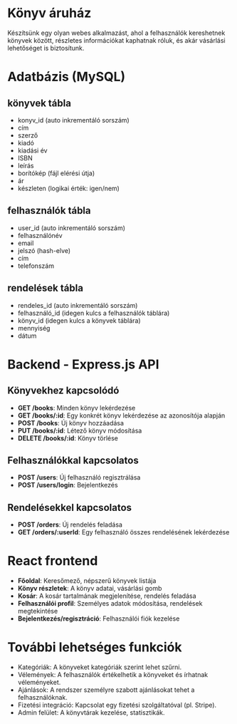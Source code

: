 # Könyv áruház
Készítsünk egy olyan webes alkalmazást, ahol a felhasználók kereshetnek könyvek között, részletes információkat kaphatnak róluk, és akár vásárlási lehetőséget is biztosítunk.

# Adatbázis (MySQL)

##	könyvek tábla 
-	konyv_id (auto inkrementáló sorszám)
-	cím
-	szerző
-	kiadó
-	kiadási év
-	ISBN
-	leírás
-	borítókép (fájl elérési útja)
-	ár
-	készleten (logikai érték: igen/nem)

##	felhasználók tábla 
-	user_id (auto inkrementáló sorszám)
-	felhasználónév
-	email
-	jelszó (hash-elve)
-	cím
-	telefonszám

##	rendelések tábla 
-	rendeles_id (auto inkrementáló sorszám)
-	felhasználó_id (idegen kulcs a felhasználók táblára)
-	könyv_id (idegen kulcs a könyvek táblára)
-	mennyiség
-	dátum

# Backend - Express.js API

##	Könyvekhez kapcsolódó 
-	**GET /books**: Minden könyv lekérdezése
-	**GET /books/:id**: Egy konkrét könyv lekérdezése az azonosítója alapján
-	**POST /books**: Új könyv hozzáadása
-	**PUT /books/:id**: Létező könyv módosítása
-	**DELETE /books/:id**: Könyv törlése

##	Felhasználókkal kapcsolatos
-	**POST /users**: Új felhasználó regisztrálása
-	**POST /users/login**: Bejelentkezés

##	Rendelésekkel kapcsolatos
-	**POST /orders**: Új rendelés feladása
-	**GET /orders/:userId**: Egy felhasználó összes rendelésének lekérdezése

# React frontend
-	**Főoldal**: Keresőmező, népszerű könyvek listája
-	**Könyv részletek**: A könyv adatai, vásárlási gomb
-	**Kosár**: A kosár tartalmának megjelenítése, rendelés feladása
-	**Felhasználói profil**: Személyes adatok módosítása, rendelések megtekintése
-	**Bejelentkezés/regisztráció**: Felhasználói fiók kezelése

# További lehetséges funkciók
-	Kategóriák: A könyveket kategóriák szerint lehet szűrni.
-	Vélemények: A felhasználók értékelhetik a könyveket és írhatnak véleményeket.
-	Ajánlások: A rendszer személyre szabott ajánlásokat tehet a felhasználóknak.
-	Fizetési integráció: Kapcsolat egy fizetési szolgáltatóval (pl. Stripe).
-	Admin felület: A könyvtárak kezelése, statisztikák.

